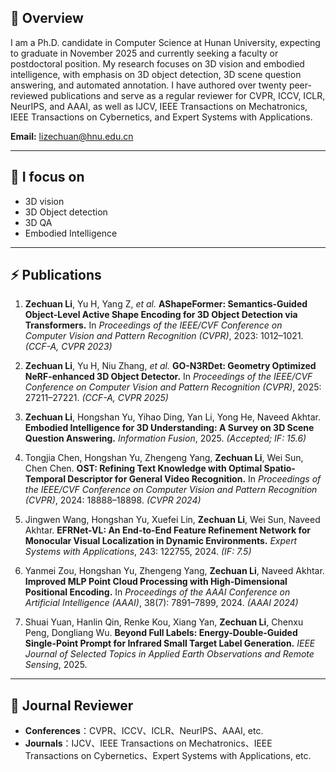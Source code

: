## 👋 Overview 
I am a Ph.D. candidate in Computer Science at Hunan University, expecting to graduate in November 2025 and currently seeking a faculty or postdoctoral position. My research focuses on 3D vision and embodied intelligence, with emphasis on 3D object detection, 3D scene question answering, and automated annotation. I have authored over twenty peer-reviewed publications and serve as a regular reviewer for CVPR, ICCV, ICLR, NeurIPS, and AAAI, as well as IJCV, IEEE Transactions on Mechatronics, IEEE Transactions on Cybernetics, and Expert Systems with Applications.

**Email:** [lizechuan@hnu.edu.cn](mailto:lizechuan@hnu.edu.cn)

---

## 🔭 I focus on

- 3D vision
- 3D Object detection
- 3D QA  
- Embodied Intelligence

---

## ⚡ Publications

1. **Zechuan Li**, Yu H, Yang Z, *et al.* **AShapeFormer: Semantics-Guided Object-Level Active Shape Encoding for 3D Object Detection via Transformers.** In *Proceedings of the IEEE/CVF Conference on Computer Vision and Pattern Recognition (CVPR)*, 2023: 1012–1021. *(CCF-A, CVPR 2023)*

2. **Zechuan Li**, Yu H, Niu Zhang, *et al.* **GO-N3RDet: Geometry Optimized NeRF-enhanced 3D Object Detector.** In *Proceedings of the IEEE/CVF Conference on Computer Vision and Pattern Recognition (CVPR)*, 2025: 27211–27221. *(CCF-A, CVPR 2025)*

3. **Zechuan Li**, Hongshan Yu, Yihao Ding, Yan Li, Yong He, Naveed Akhtar. **Embodied Intelligence for 3D Understanding: A Survey on 3D Scene Question Answering.** *Information Fusion*, 2025. *(Accepted; IF: 15.6)*

4. Tongjia Chen, Hongshan Yu, Zhengeng Yang, **Zechuan Li**, Wei Sun, Chen Chen. **OST: Refining Text Knowledge with Optimal Spatio-Temporal Descriptor for General Video Recognition.** In *Proceedings of the IEEE/CVF Conference on Computer Vision and Pattern Recognition (CVPR)*, 2024: 18888–18898. *(CVPR 2024)*

5. Jingwen Wang, Hongshan Yu, Xuefei Lin, **Zechuan Li**, Wei Sun, Naveed Akhtar. **EFRNet-VL: An End-to-End Feature Refinement Network for Monocular Visual Localization in Dynamic Environments.** *Expert Systems with Applications*, 243: 122755, 2024. *(IF: 7.5)*

6. Yanmei Zou, Hongshan Yu, Zhengeng Yang, **Zechuan Li**, Naveed Akhtar. **Improved MLP Point Cloud Processing with High-Dimensional Positional Encoding.** In *Proceedings of the AAAI Conference on Artificial Intelligence (AAAI)*, 38(7): 7891–7899, 2024. *(AAAI 2024)*

7. Shuai Yuan, Hanlin Qin, Renke Kou, Xiang Yan, **Zechuan Li**, Chenxu Peng, Dongliang Wu. **Beyond Full Labels: Energy-Double-Guided Single-Point Prompt for Infrared Small Target Label Generation.** *IEEE Journal of Selected Topics in Applied Earth Observations and Remote Sensing*, 2025.


---

## 👯 Journal Reviewer

- **Conferences**：CVPR、ICCV、ICLR、NeurIPS、AAAI, etc.    
- **Journals**：IJCV、IEEE Transactions on Mechatronics、IEEE Transactions on Cybernetics、Expert Systems with Applications, etc.
